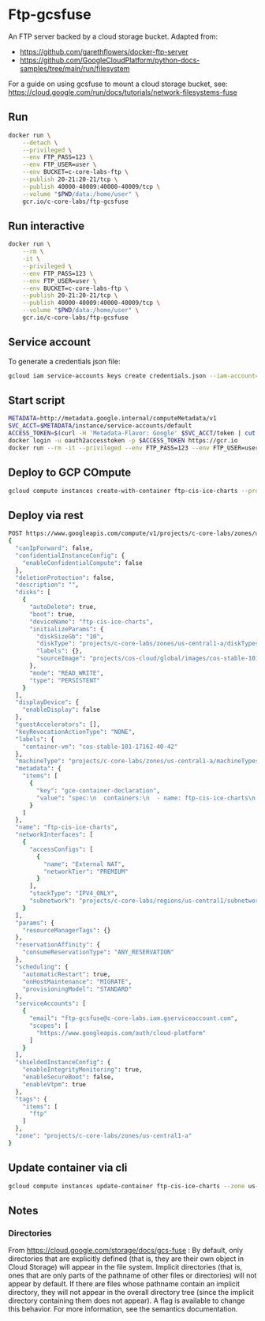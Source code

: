 # Ftp-gcsfuse
An FTP server backed by a cloud storage bucket. Adapted from:
- https://github.com/garethflowers/docker-ftp-server
- https://github.com/GoogleCloudPlatform/python-docs-samples/tree/main/run/filesystem

For a guide on using gcsfuse to mount a cloud storage bucket, see:
https://cloud.google.com/run/docs/tutorials/network-filesystems-fuse
	
## Run
```bash
docker run \
	--detach \
	--privileged \
	--env FTP_PASS=123 \
	--env FTP_USER=user \
	--env BUCKET=c-core-labs-ftp \
	--publish 20-21:20-21/tcp \
	--publish 40000-40009:40000-40009/tcp \
	--volume "$PWD/data:/home/user" \
	gcr.io/c-core-labs/ftp-gcsfuse
```


## Run interactive
```bash
docker run \
	--rm \
	-it \
	--privileged \
	--env FTP_PASS=123 \
	--env FTP_USER=user \
	--env BUCKET=c-core-labs-ftp \
	--publish 20-21:20-21/tcp \
	--publish 40000-40009:40000-40009/tcp \
	--volume "$PWD/data:/home/user" \
	gcr.io/c-core-labs/ftp-gcsfuse
```


## Service account
To generate a credentials json file:
```bash
gcloud iam service-accounts keys create credentials.json --iam-account=ftp-gcsfuse@c-core-labs.iam.gserviceaccount.com
```

## Start script
```bash
METADATA=http://metadata.google.internal/computeMetadata/v1
SVC_ACCT=$METADATA/instance/service-accounts/default
ACCESS_TOKEN=$(curl -H 'Metadata-Flavor: Google' $SVC_ACCT/token | cut -d'"' -f 4)
docker login -u oauth2accesstoken -p $ACCESS_TOKEN https://gcr.io
docker run --rm -it --privileged --env FTP_PASS=123 --env FTP_USER=user --env BUCKET=c-core-labs-ftp --env MNT_DIR=/home/user --publish 20-21:20-21/tcp --publish 40000-40009:40000-40009/tcp --volume "$PWD/data:/home/user" gcr.io/c-core-labs/ftp-gcsfuse
```

## Deploy to GCP COmpute
```bash
gcloud compute instances create-with-container ftp-cis-ice-charts --project=c-core-labs --zone=us-central1-a --machine-type=e2-micro --network-interface=network-tier=PREMIUM,subnet=default --maintenance-policy=MIGRATE --provisioning-model=STANDARD --service-account=ftp-gcsfuse@c-core-labs.iam.gserviceaccount.com --scopes=https://www.googleapis.com/auth/cloud-platform --tags=ftp --image=projects/cos-cloud/global/images/cos-stable-101-17162-40-42 --boot-disk-size=10GB --boot-disk-type=pd-balanced --boot-disk-device-name=ftp-cis-ice-charts --container-image=gcr.io/c-core-labs/ftp-gcsfuse --container-restart-policy=always --container-privileged --container-env=FTP_USER=ftp-user,FTP_PASS=password1,BUCKET=c-core-labs-ftp --no-shielded-secure-boot --shielded-vtpm --shielded-integrity-monitoring --labels=container-vm=cos-stable-101-17162-40-42
```

## Deploy via rest
```bash
POST https://www.googleapis.com/compute/v1/projects/c-core-labs/zones/us-central1-a/instances
{
  "canIpForward": false,
  "confidentialInstanceConfig": {
    "enableConfidentialCompute": false
  },
  "deletionProtection": false,
  "description": "",
  "disks": [
    {
      "autoDelete": true,
      "boot": true,
      "deviceName": "ftp-cis-ice-charts",
      "initializeParams": {
        "diskSizeGb": "10",
        "diskType": "projects/c-core-labs/zones/us-central1-a/diskTypes/pd-balanced",
        "labels": {},
        "sourceImage": "projects/cos-cloud/global/images/cos-stable-101-17162-40-42"
      },
      "mode": "READ_WRITE",
      "type": "PERSISTENT"
    }
  ],
  "displayDevice": {
    "enableDisplay": false
  },
  "guestAccelerators": [],
  "keyRevocationActionType": "NONE",
  "labels": {
    "container-vm": "cos-stable-101-17162-40-42"
  },
  "machineType": "projects/c-core-labs/zones/us-central1-a/machineTypes/e2-micro",
  "metadata": {
    "items": [
      {
        "key": "gce-container-declaration",
        "value": "spec:\n  containers:\n  - name: ftp-cis-ice-charts\n    image: gcr.io/c-core-labs/ftp-gcsfuse\n    env:\n    - name: FTP_USER\n      value: ftp-user\n    - name: FTP_PASS\n      value: password1\n    - name: BUCKET\n      value: c-core-labs-ftp\n    - name: MNT_DIR\n      value: /home/user/bucket\n    securityContext:\n      privileged: true\n    stdin: false\n    tty: false\n  restartPolicy: Always\n# This container declaration format is not public API and may change without notice. Please\n# use gcloud command-line tool or Google Cloud Console to run Containers on Google Compute Engine."
      }
    ]
  },
  "name": "ftp-cis-ice-charts",
  "networkInterfaces": [
    {
      "accessConfigs": [
        {
          "name": "External NAT",
          "networkTier": "PREMIUM"
        }
      ],
      "stackType": "IPV4_ONLY",
      "subnetwork": "projects/c-core-labs/regions/us-central1/subnetworks/default"
    }
  ],
  "params": {
    "resourceManagerTags": {}
  },
  "reservationAffinity": {
    "consumeReservationType": "ANY_RESERVATION"
  },
  "scheduling": {
    "automaticRestart": true,
    "onHostMaintenance": "MIGRATE",
    "provisioningModel": "STANDARD"
  },
  "serviceAccounts": [
    {
      "email": "ftp-gcsfuse@c-core-labs.iam.gserviceaccount.com",
      "scopes": [
        "https://www.googleapis.com/auth/cloud-platform"
      ]
    }
  ],
  "shieldedInstanceConfig": {
    "enableIntegrityMonitoring": true,
    "enableSecureBoot": false,
    "enableVtpm": true
  },
  "tags": {
    "items": [
      "ftp"
    ]
  },
  "zone": "projects/c-core-labs/zones/us-central1-a"
}
```

## Update container via cli
```bash
gcloud compute instances update-container ftp-cis-ice-charts --zone us-central1-a --container-image gcr.io/c-core-labs/ftp-gcsfuse
```

## Notes

### Directories
From https://cloud.google.com/storage/docs/gcs-fuse :
By default, only directories that are explicitly defined (that is, they are their own object in Cloud Storage) will appear in the file system. Implicit directories (that is, ones that are only parts of the pathname of other files or directories) will not appear by default. If there are files whose pathname contain an implicit directory, they will not appear in the overall directory tree (since the implicit directory containing them does not appear). A flag is available to change this behavior. For more information, see the semantics documentation.
